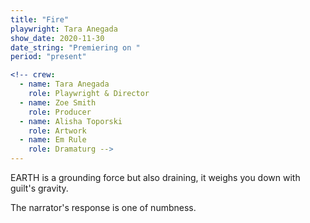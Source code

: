 ```yaml
---
title: "Fire"
playwright: Tara Anegada
show_date: 2020-11-30
date_string: "Premiering on "
period: "present"

<!-- crew:
  - name: Tara Anegada
    role: Playwright & Director
  - name: Zoe Smith
    role: Producer
  - name: Alisha Toporski
    role: Artwork
  - name: Em Rule
    role: Dramaturg -->
---
```


EARTH is a grounding force but also draining, it weighs you down with guilt's gravity.

The narrator's response is one of numbness.
